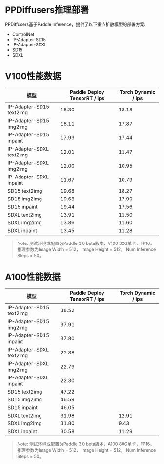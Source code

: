 # PPDiffusers推理部署

PPDiffusers基于Paddle Inference，提供了以下重点扩散模型的部署方案:
- ControlNet
- IP-Adapter-SD15
- IP-Adapter-SDXL
- SD15
- SDXL


# V100性能数据
|模型|Paddle Deploy TensorRT / ips|Torch Dynamic / ips|
|-|-|-|
|IP-Adapter-SD15 text2img|18.30|18.18|
|IP-Adapter-SD15 img2img|18.11|17.87|
|IP-Adapter-SD15 inpaint|17.93|17.44|
|IP-Adapter-SDXL text2img|12.01|11.47|
|IP-Adapter-SDXL img2img|12.00|10.95|
|IP-Adapter-SDXL inpaint|11.67|10.79|
|SD15 text2img|19.68|18.27|
|SD15 img2img|19.68|17.90|
|SD15 inpaint|19.44|17.56|
|SDXL text2img|13.91|11.50|
|SDXL img2img|13.86|11.60|
|SDXL inpaint|13.45|11.28|

<!-- |SD15 text2img|11.87|6.68|6.32|
|SD15 img2img|14.47|8.09|7.63|
|SD15 inpaint|14.30|6.42|6.06| -->

> Note: 
> 测试环境或配置为Paddle 3.0 beta版本，V100 32G单卡，FP16。
推理参数为Image Width = 512， Image Height = 512， Num Inference Steps = 50。

# A100性能数据
|模型|Paddle Deploy TensorRT / ips|Torch Dynamic / ips|
|-|-|-|
|IP-Adapter-SD15 text2img|38.52||
|IP-Adapter-SD15 img2img|37.91||
|IP-Adapter-SD15 inpaint|37.80||
|IP-Adapter-SDXL text2img|22.88||
|IP-Adapter-SDXL img2img|22.79||
|IP-Adapter-SDXL inpaint|22.30||
|SD15 text2img|47.22||
|SD15 img2img|46.59||
|SD15 inpaint|46.05||
|SDXL text2img|31.98|12.91|
|SDXL img2img|31.80|9.43|
|SDXL inpaint|30.58|11.29|

<!-- |SD15 text2img|26.37|10.49||
|SD15 img2img|30.81|12.70||
|SD15 inpaint|30.55|9.67|| -->

> Note: 测试环境或配置为Paddle 3.0 beta版本，A100 80G单卡，FP16。
推理参数为Image Width = 512， Image Height = 512， Num Inference Steps = 50。

<!-- |SDXL text2img||||
|SDXL img2img||||
|SDXL inpaint|||| -->

<!-- |-|-|-|-|
|ControlNet text2img|3.360597|||
|ControlNet img2img|3.360597|||
|ControlNet inpaint|3.360597||| -->